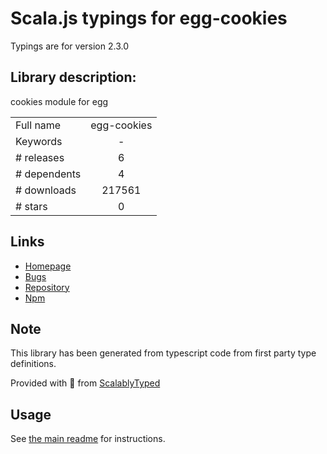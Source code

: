 
# Scala.js typings for egg-cookies

Typings are for version 2.3.0

## Library description:
cookies module for egg

|                    |                 |
| ------------------ | :-------------: |
| Full name          | egg-cookies |
| Keywords           | - |
| # releases         | 6 |
| # dependents       | 4 |
| # downloads        | 217561 |
| # stars            | 0 |

## Links
- [Homepage](https://github.com/eggjs/egg-cookies)
- [Bugs](https://github.com/eggjs/egg-cookies/issues)
- [Repository](https://github.com/eggjs/egg-cookies)
- [Npm](https://www.npmjs.com/package/egg-cookies)
    


## Note
This library has been generated from typescript code from first party type definitions.

Provided with :purple_heart: from [ScalablyTyped](https://github.com/oyvindberg/ScalablyTyped)

## Usage
See [the main readme](../../readme.md) for instructions.


